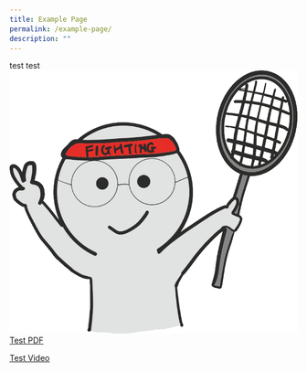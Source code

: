 ```yaml
---
title: Example Page
permalink: /example-page/
description: ""
---
```


test test ![](/images/Lect_badmintion_Happy.png)
[]()
[Test PDF](/files/Assessment%20of%20knowledge%20and%20attitude.pdf)

[Test Video](https://www.youtube.com/playlist?list=PLEjyqpcGO2yx0Qbt5QBNTDkJr6bvs2Nw8)